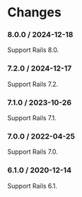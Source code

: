 # Changes

### 8.0.0 / 2024-12-18

Support Rails 8.0.

### 7.2.0 / 2024-12-17

Support Rails 7.2.

### 7.1.0 / 2023-10-26

Support Rails 7.1.

### 7.0.0 / 2022-04-25

Support Rails 7.0.

### 6.1.0 / 2020-12-14

Support Rails 6.1.
